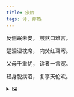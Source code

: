 ```yaml
---
title: 疹热
tags: 诗, 疹热
---
```


反侧眠未安，
煎熬口难言。

楚泪湿枕席，
内焚红耳弯。

父母千重忧，
诊者一言宽。

轻身脱病沼，
复享天伦欢。

<details><summary>🖼️</summary>

![](writings/images/2016-10-18-18-52-zhen-re.JPG)

</details>